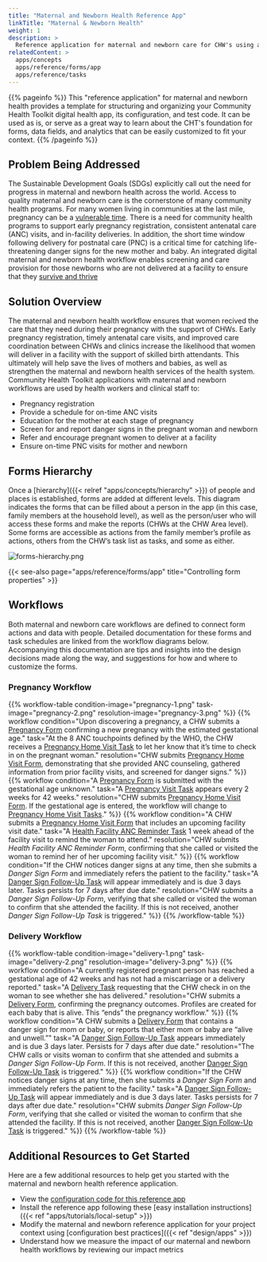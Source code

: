 ```yaml
---
title: "Maternal and Newborn Health Reference App"
linkTitle: "Maternal & Newborn Health"
weight: 1
description: >
  Reference application for maternal and newborn care for CHW's using a mobile app
relatedContent: >
  apps/concepts
  apps/reference/forms/app
  apps/reference/tasks
---
```


{{% pageinfo %}}
This "reference application" for maternal and newborn health provides a template for structuring and organizing your Community Health Toolkit digital health app, its configuration, and test code. It can be used as is, or serve as a great way to learn about the CHT's foundation for forms, data fields, and analytics that can be easily customized to fit your context.
{{% /pageinfo %}}

## Problem Being Addressed

The Sustainable Development Goals (SDGs) explicitly call out the need for progress in maternal and newborn health across the world. Access to quality maternal and newborn care is the cornerstone of many community health programs. For many women living in communities at the last mile, pregnancy can be a [vulnerable time](https://www.who.int/health-topics/maternal-health). There is a need for community health programs to support early pregnancy registration, consistent antenatal care (ANC) visits, and in-facility deliveries. In addition, the short time window following delivery for postnatal care (PNC) is a critical time for catching life-threatening danger signs for the new mother and baby. An integrated digital maternal and newborn health workflow enables screening and care provision for those newborns who are not delivered at a facility to ensure that they [survive and thrive](https://www.who.int/health-topics/newborn-health)

## Solution Overview

The maternal and newborn health workflow ensures that women recived the care that they need during their pregnancy with the support of CHWs. Early pregnancy registration, timely antenatal care visits, and improved care coordination between CHWs and clinics increase the likelihood that women will deliver in a facility with the support of skilled birth attendants. This ultimately will help save the lives of mothers and babies, as well as strengthen the maternal and newborn health services of the health system. Community Health Toolkit applications with maternal and newborn workflows are used by health workers and clinical staff to:

- Pregnancy registration
- Provide a schedule for on-time ANC visits
- Education for the mother at each stage of pregnancy
- Screen for and report danger signs in the pregnant woman and newborn
- Refer and encourage pregnant women to deliver at a facility 
- Ensure on-time PNC visits for mother and newborn

## Forms Hierarchy

Once a [hierarchy]({{< relref "apps/concepts/hierarchy" >}}) of people and places is established, forms are added at different levels. This diagram indicates the forms that can be filled about a person in the app (in this case, family members at the household level), as well as the person/user who will access these forms and make the reports (CHWs at the CHW Area level). Some forms are accessible as actions from the family member’s profile as actions, others from the CHW’s task list as tasks, and some as either. 

![forms-hierarchy.png](forms-hierarchy.png)

{{< see-also page="apps/reference/forms/app" title="Controlling form properties" >}}

## Workflows

Both maternal and newborn care workflows are defined to connect form actions and data with people. Detailed documentation for these forms and task schedules are linked from the workflow diagrams below. Accompanying this documentation are tips and insights into the design decisions made along the way, and suggestions for how and where to customize the forms.

### Pregnancy Workflow

{{% workflow-table
  condition-image="pregnancy-1.png"
  task-image="pregnancy-2.png"
  resolution-image="pregnancy-3.png"
 %}}
  {{% workflow
        condition="Upon discovering a pregnancy, a CHW submits a [Pregnancy Form](https://docs.google.com/drawings/d/1u4OQIgTyzUysFv9Cop-C54nrbPiuPmq7GTpBTFmwZn0/edit) confirming a new pregnancy with the estimated gestational age."
        task="At the 8 ANC touchpoints defined by the WHO, the CHW receives a [Pregnancy Home Visit Task](https://docs.google.com/document/d/17pJXBf2gEB2wD1P5g9S5XQ2u4QnLGMiUU4sX0XQsvSk/edit#heading=h.wf9x0zhfeasi) to let her know that it’s time to check in on the pregnant woman."
        resolution="CHW submits [Pregnancy Home Visit Form](https://docs.google.com/drawings/d/1_2i6XTMtMkrfQ6NFNjcEDwJPS8i0rEeQlaPgYQhacSw/edit), demonstrating that she provided ANC counseling, gathered information from prior facility visits, and screened for danger signs."
  %}}
  {{% workflow
        condition="A [Pregnancy Form](https://docs.google.com/drawings/d/1u4OQIgTyzUysFv9Cop-C54nrbPiuPmq7GTpBTFmwZn0/edit) is submitted with the gestational age unknown."
        task="A [Pregnancy Visit Task](https://docs.google.com/document/d/17pJXBf2gEB2wD1P5g9S5XQ2u4QnLGMiUU4sX0XQsvSk/edit#heading=h.2pls723gu6wl) appears every 2 weeks for 42 weeks."
        resolution="CHW submits [Pregnancy Home Visit Form](https://docs.google.com/drawings/d/1_2i6XTMtMkrfQ6NFNjcEDwJPS8i0rEeQlaPgYQhacSw/edit). If the gestational age is entered, the workflow will change to [Pregnancy Home Visit Tasks](https://docs.google.com/document/d/17pJXBf2gEB2wD1P5g9S5XQ2u4QnLGMiUU4sX0XQsvSk/edit#heading=h.wf9x0zhfeasi)."
  %}}
  {{% workflow
        condition="A CHW submits a [Pregnancy Home Visit Form](https://docs.google.com/drawings/d/1_2i6XTMtMkrfQ6NFNjcEDwJPS8i0rEeQlaPgYQhacSw/edit) that includes an upcoming facility visit date."
        task="A [Health Facility ANC Reminder Task](https://docs.google.com/document/d/17pJXBf2gEB2wD1P5g9S5XQ2u4QnLGMiUU4sX0XQsvSk/edit#heading=h.v3b7bata6j) 1 week ahead of the facility visit to remind the woman to attend."
        resolution="CHW submits *Health Facility ANC Reminder Form*, confirming that she called or visited the woman to remind her of her upcoming facility visit."
  %}}
  {{% workflow
        condition="If the CHW notices danger signs at any time, then she submits a *Danger Sign Form* and immediately refers the patient to the facility."
        task="A [Danger Sign Follow-Up Task](https://docs.google.com/document/d/17pJXBf2gEB2wD1P5g9S5XQ2u4QnLGMiUU4sX0XQsvSk/edit#heading=h.82ea7ww1x1k) will appear immediately and is due 3 days later. Tasks persists for 7 days after due date."
        resolution="CHW submits a *Danger Sign Follow-Up Form*, verifying that she called or visited the woman to confirm that she attended the facility. If this is not received, another *Danger Sign Follow-Up Task* is triggered."
  %}}
{{% /workflow-table %}}
 
### Delivery Workflow

{{% workflow-table
  condition-image="delivery-1.png"
  task-image="delivery-2.png"
  resolution-image="delivery-3.png"
%}}
  {{% workflow
        condition="A currently registered pregnant person has reached a gestational age of 42 weeks and has not had a miscarriage or a delivery reported."
        task="A [Delivery Task](https://docs.google.com/document/d/17pJXBf2gEB2wD1P5g9S5XQ2u4QnLGMiUU4sX0XQsvSk/edit#heading=h.roycts63w3b8) requesting that the CHW check in on the woman to see whether she has delivered."
        resolution="CHW submits a [Delivery Form](https://docs.google.com/drawings/d/1r4SkpSGWzvOZPv3-pFp9wS1k531MnWcbjzzC8U4tt0o/edit), confirming the pregnancy outcomes. Profiles are created for each baby that is alive. This “ends” the pregnancy workflow."
  %}}
  {{% workflow
        condition="A CHW submits a [Delivery Form](https://docs.google.com/drawings/d/1r4SkpSGWzvOZPv3-pFp9wS1k531MnWcbjzzC8U4tt0o/edit) that contains a danger sign for mom or baby, or reports that either mom or baby are “alive and unwell.”"
        task="A [Danger Sign Follow-Up Task](https://docs.google.com/document/d/17pJXBf2gEB2wD1P5g9S5XQ2u4QnLGMiUU4sX0XQsvSk/edit#heading=h.ojap92eg1e82) appears immediately and is due 3 days later. Persists for 7 days after due date."
        resolution="The CHW calls or visits woman to confirm that she attended and submits a *Danger Sign Follow-Up Form*. If this is not received, another [Danger Sign Follow-Up Task](https://docs.google.com/document/d/17pJXBf2gEB2wD1P5g9S5XQ2u4QnLGMiUU4sX0XQsvSk/edit#heading=h.ojap92eg1e82) is triggered."
  %}}
  {{% workflow
        condition="If the CHW notices danger signs at any time, then she submits a *Danger Sign Form* and immediately refers the patient to the facility."
        task="A [Danger Sign Follow-Up Task](https://docs.google.com/document/d/17pJXBf2gEB2wD1P5g9S5XQ2u4QnLGMiUU4sX0XQsvSk/edit#heading=h.ojap92eg1e82) will appear immediately and is due 3 days later. Tasks persists for 7 days after due date."
        resolution="CHW submits *Danger Sign Follow-Up Form*, verifying that she called or visited the woman to confirm that she attended the facility. If this is not received, another [Danger Sign Follow-Up Task](https://docs.google.com/document/d/17pJXBf2gEB2wD1P5g9S5XQ2u4QnLGMiUU4sX0XQsvSk/edit#heading=h.ojap92eg1e82) is triggered."
  %}}
{{% /workflow-table %}}

## Additional Resources to Get Started

Here are a few additional resources to help get you started with the maternal and newborn health reference application.

- View the [configuration code for this reference app](https://github.com/medic/cht-core/tree/master/config/default/)
- Install the reference app following these [easy installation instructions]({{< ref "apps/tutorials/local-setup" >}})
- Modify the maternal and newborn reference application for your project context using [configuration best practices]({{< ref "design/apps" >}}) 
- Understand how we measure the impact of our maternal and newborn health workflows by reviewing our impact metrics
